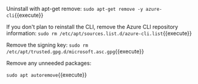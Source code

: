 
Uninstall with apt-get remove:
`sudo apt-get remove -y azure-cli`{{execute}} 

If you don't plan to reinstall the CLI, remove the Azure CLI repository information:
`sudo rm /etc/apt/sources.list.d/azure-cli.list`{{execute}} 

Remove the signing key:
`sudo rm /etc/apt/trusted.gpg.d/microsoft.asc.gpg`{{execute}} 

Remove any unneeded packages:

`sudo apt autoremove`{{execute}} 